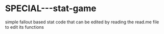 # SPECIAL---stat-game
simple fallout based stat code that can be edited by reading the read.me file to edit its functions

